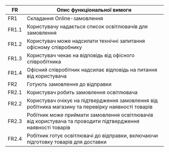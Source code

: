 
| FR    | Опис функціональної вимоги  |
|-------|---------------------------- |
| FR1   | Складання Online-замовлення |
| FR1.1 | Користувачу надається список освітлювачів для замовлення |
| FR1.2 | Користувач може надсилати технічні запитання офісному співробнику |
| FR1.3 | Користувач чекає на відповідь від офісного співробітника |
| FR1.4 | Офісний співробітник надсилає відповідь на питання від користувача |
| FR2   | Готують замовлення до відправки |
| FR2.1 | Користувач робить замовлення освітлювача |
| FR2.2 | Користувач очікує на підтвердження замовлення від робітника магазину та перевірку наявності товарів |
| FR2.3 | Робітник може приймати замовлення освітлювачів від користувача та проводити підтвердження наявності товарів |
| FR2.4 | Робітник готує освітлювачі до відправки, включаючи підготовку товарів для доставки |
